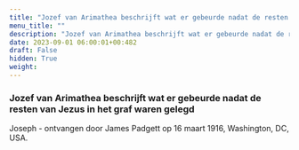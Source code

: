 ```yaml
---
title: "Jozef van Arimathea beschrijft wat er gebeurde nadat de resten van Jezus in het graf waren gelegd"
menu_title: ""
description: "Jozef van Arimathea beschrijft wat er gebeurde nadat de resten van Jezus in het graf waren gelegd"
date: 2023-09-01 06:00:01+00:482
draft: False
hidden: True
weight:
---
```

### Jozef van Arimathea beschrijft wat er gebeurde nadat de resten van Jezus in het graf waren gelegd

Joseph - ontvangen door James Padgett op 16 maart 1916, Washington, DC, USA.
